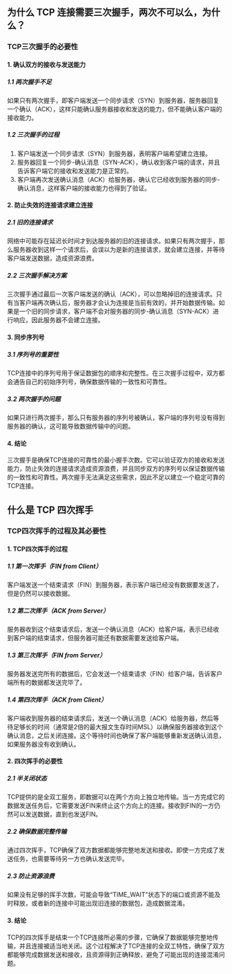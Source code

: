 ## 为什么 TCP 连接需要三次握手，两次不可以么，为什么？
### TCP三次握手的必要性

#### 1. 确认双方的接收与发送能力
##### 1.1 两次握手不足
如果只有两次握手，即客户端发送一个同步请求（SYN）到服务器，服务器回复一个确认（ACK），这样只能确认服务器接收和发送的能力，但不能确认客户端的接收能力。

##### 1.2 三次握手的过程
1. 客户端发送一个同步请求（SYN）到服务器，表明客户端希望建立连接。
2. 服务器回复一个同步-确认消息（SYN-ACK），确认收到客户端的请求，并且告诉客户端它的接收和发送能力是正常的。
3. 客户端再次发送确认消息（ACK）给服务器，确认它已经收到服务器的同步-确认消息，这样客户端的接收能力也得到了验证。

#### 2. 防止失效的连接请求建立连接
##### 2.1 旧的连接请求
网络中可能存在延迟长时间才到达服务器的旧的连接请求。如果只有两次握手，那么服务器收到这样一个请求后，会误以为是新的连接请求，就会建立连接，并等待客户端发送数据，造成资源浪费。

##### 2.2 三次握手解决方案
三次握手通过最后一次客户端发送的确认（ACK），可以忽略掉旧的连接请求。只有当客户端再次确认后，服务器才会认为连接是当前有效的，并开始数据传输。如果是一个旧的同步请求，客户端不会对服务器的同步-确认消息（SYN-ACK）进行响应，因此服务器不会建立连接。

#### 3. 同步序列号
##### 3.1 序列号的重要性
TCP连接中的序列号用于保证数据包的顺序和完整性。在三次握手过程中，双方都会通告自己的初始序列号，确保数据传输的一致性和可靠性。

##### 3.2 两次握手的问题
如果只进行两次握手，那么只有服务器的序列号被确认，客户端的序列号没有得到服务器的确认，这可能导致数据传输中的问题。

#### 4. 结论
三次握手是确保TCP连接的可靠性的最小握手次数。它可以验证双方的接收和发送能力，防止失效的连接请求造成资源浪费，并且同步双方的序列号以保证数据传输的一致性和可靠性。两次握手无法满足这些需求，因此不足以建立一个稳定可靠的TCP连接。

## 什么是 TCP 四次挥手

### TCP四次挥手的过程及其必要性

#### 1. TCP四次挥手的过程
##### 1.1 第一次挥手（FIN from Client）
客户端发送一个结束请求（FIN）到服务器，表示客户端已经没有数据要发送了，但是仍然可以接收数据。

##### 1.2 第二次挥手（ACK from Server）
服务器收到这个结束请求后，发送一个确认消息（ACK）给客户端，表示已经收到客户端的结束请求，但服务器可能还有数据需要发送给客户端。

##### 1.3 第三次挥手（FIN from Server）
服务器发送完所有的数据后，它会发送一个结束请求（FIN）给客户端，告诉客户端所有的数据都发送完毕了。

##### 1.4 第四次挥手（ACK from Client）
客户端收到服务器的结束请求后，发送一个确认消息（ACK）给服务器，然后等待足够长的时间（通常是2倍的最大报文生存时间MSL）以确保服务器接收到这个确认消息，之后关闭连接。这个等待时间也确保了客户端能够重新发送确认消息，如果服务器没有收到确认。

#### 2. 四次挥手的必要性
##### 2.1 半关闭状态
TCP提供的是全双工服务，即数据可以在两个方向上独立地传输。当一方完成它的数据发送任务后，它需要发送FIN来终止这个方向上的连接。接收到FIN的一方仍然可以发送数据，直到也发送FIN。

##### 2.2 确保数据完整传输
通过四次挥手，TCP确保了双方数据都能够完整地发送和接收。即使一方完成了发送任务，也需要等待另一方也确认发送完毕。

##### 2.3 防止资源浪费
如果没有足够的挥手次数，可能会导致“TIME_WAIT”状态下的端口或资源不能及时释放，或者新的连接中可能出现旧连接的数据包，造成数据混淆。

#### 3. 结论
TCP的四次挥手是结束一个TCP连接所必需的步骤，它确保了数据能够完整地传输，并且连接被适当地关闭。这个过程解决了TCP连接的全双工特性，确保了双方都能够完成数据发送和接收，且资源得到正确释放，避免了可能出现的连接混淆问题。
